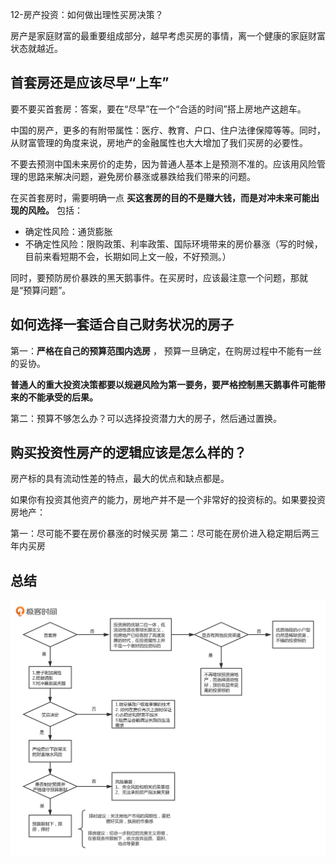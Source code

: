 12-房产投资：如何做出理性买房决策？

房产是家庭财富的最重要组成部分，越早考虑买房的事情，离一个健康的家庭财富状态就越近。

## 首套房还是应该尽早“上车”

要不要买首套房：答案，要在“尽早”在一个“合适的时间”搭上房地产这趟车。

中国的房产，更多的有附带属性：医疗、教育、户口、住户法律保障等等。同时，从财富管理的角度来说，房地产的金融属性也大大增加了我们买房的必要性。

不要去预测中国未来房价的走势，因为普通人基本上是预测不准的。应该用风险管理的思路来解决问题，避免房价暴涨或暴跌给我们带来的问题。

在买首套房时，需要明确一点 **买这套房的目的不是赚大钱，而是对冲未来可能出现的风险。** 包括：

- 确定性风险：通货膨胀
- 不确定性风险：限购政策、利率政策、国际环境带来的房价暴涨（写的时候，目前来看短期不会，长期如同上文一般，不好预测。）

同时，要预防房价暴跌的黑天鹅事件。在买房时，应该最注意一个问题，那就是“预算问题”。

## 如何选择一套适合自己财务状况的房子

第一：**严格在自己的预算范围内选房** ， 预算一旦确定，在购房过程中不能有一丝的妥协。

**普通人的重大投资决策都要以规避风险为第一要务，要严格控制黑天鹅事件可能带来的不能承受的后果。**

第二：预算不够怎么办？可以选择投资潜力大的房子，然后通过置换。

## 购买投资性房产的逻辑应该是怎么样的？

房产标的具有流动性差的特点，最大的优点和缺点都是。

如果你有投资其他资产的能力，房地产并不是一个非常好的投资标的。如果要投资房地产：

第一：尽可能不要在房价暴涨的时候买房
第二：尽可能在房价进入稳定期后两三年内买房


## 总结

![](../imgs/img_3.png)